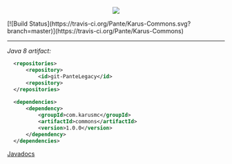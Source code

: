 <p align = "center">
  <img src = "http://imgur.com/a/Z09Np"/>
</p>
[![Build Status](https://travis-ci.org/Pante/Karus-Commons.svg?branch=master)](https://travis-ci.org/Pante/Karus-Commons)

***
_Java 8 artifact:_
```XML
  <repositories>
      <repository>
          <id>git-PanteLegacy</id>
      <repository>
  </repositories>
  
  <dependencies>
      <dependency>
          <groupId>com.karusmc</groupId>
          <artifactId>commons</artifactId>
          <version>1.0.0</version>
      </dependency>
  </dependencies>
```

<a href = "https://pante.github.io/Karus-Commons/">Javadocs</a> 
